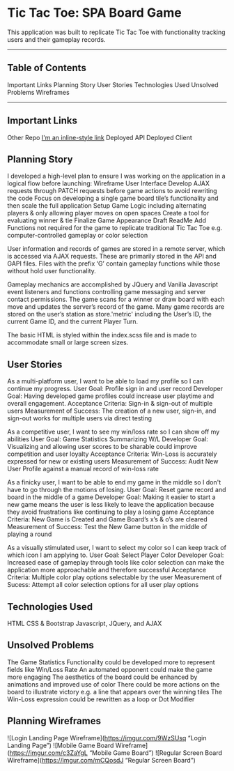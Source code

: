Tic Tac Toe: SPA Board Game
=======================

This application was built to replicate Tic Tac Toe with functionality tracking users and their gameplay records.

---

## Table of Contents

  Important Links
  Planning Story
  User Stories
  Technologies Used
  Unsolved Problems
  Wireframes

---

## Important Links

Other Repo [I'm an inline-style link](https://www.google.com)
Deployed API
Deployed Client

## Planning Story

I developed a high-level plan to ensure I was working on the application in a logical flow before launching:
Wireframe User Interface
Develop AJAX requests through PATCH requests before game actions to avoid rewriting the code
Focus on developing a single game board tile’s functionality and then scale the full application
Setup Game Logic including alternating players & only allowing player moves on open spaces
Create a tool for evaluating winner & tie
Finalize Game Appearance
Draft ReadMe
Add Functions not required for the game to replicate traditional Tic Tac Toe e.g. computer-controlled gameplay or color selection

User information and records of games are stored in a remote server, which is accessed via AJAX requests. These are primarily stored in the API and GAPI files. Files with the prefix ‘G’ contain gameplay functions while those without hold user functionality.

Gameplay mechanics are accomplished by JQuery and Vanilla Javascript event listeners and functions controlling game messaging and server contact permissions. The game scans for a winner or draw board with each move and updates the server’s record of the game. Many game records are stored on the user’s station as store.'metric' including the User’s ID, the current Game ID, and the current Player Turn.

The basic HTML is styled within the index.scss file and is made to accommodate small or large screen sizes.

## User Stories

As a multi-platform user, I want to be able to load my profile so I can continue my progress.
User Goal: Profile sign in and user record
Developer Goal: Having developed game profiles could increase user playtime and overall engagement.
Acceptance Criteria: Sign-in & sign-out of multiple users
Measurement of Success: The creation of a new user, sign-in, and sign-out works for multiple users via direct testing

As a competitive user, I want to see my win/loss rate so I can show off my abilities
User Goal: Game Statistics Summarizing W/L
Developer Goal: Visualizing and allowing user scores to be sharable could improve competition and user loyalty
Acceptance Criteria: Win-Loss is accurately expressed for new or existing users
Measurement of Success: Audit New User Profile against a manual record of win-loss rate

As a finicky user, I want to be able to end my game in the middle so I don't have to go through the motions of losing.
User Goal: Reset game record and board in the middle of a game
Developer Goal: Making it easier to start a new game means the user is less likely to leave the application because they avoid frustrations like continuing to play a losing game
Acceptance Criteria: New Game is Created and Game Board’s x’s & o’s are cleared
Measurement of Success: Test the New Game button in the middle of playing a round

As a visually stimulated user, I want to select my color so I can keep track of which icon I am applying to.
User Goal: Select Player Color
Developer Goal: Increased ease of gameplay through tools like color selection can make the application more approachable and therefore successful
Acceptance Criteria: Multiple color play options selectable by the user
Measurement of Sucess: Attempt all color selection options for all user play options

## Technologies Used

HTML
CSS & Bootstrap
Javascript, JQuery, and AJAX

## Unsolved Problems

The Game Statistics Functionality could be developed more to represent fields like Win/Loss Rate
An automated opponent could make the game more engaging
The aesthetics of the board could be enhanced by animations and improved use of color
There could be more actions on the board to illustrate victory e.g. a line that appears over the winning tiles
The Win-Loss expression could be rewritten as a loop or Dot Modifier

## Planning Wireframes

![Login Landing Page Wireframe](https://imgur.com/9WzSUsq “Login Landing Page”)
![Mobile Game Board Wireframe](https://imgur.com/c3ZaYgL “Mobile Game Board”)
![Regular Screen Board Wireframe](https://imgur.com/mCQosdJ “Regular Screen Board”)
